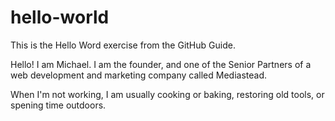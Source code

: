 # hello-world
This is the Hello Word exercise from the GitHub Guide.

Hello! I am Michael. I am the founder, and one of the Senior Partners of a web development and marketing company called Mediastead.

When I'm not working, I am usually cooking or baking, restoring old tools, or spening time outdoors.
